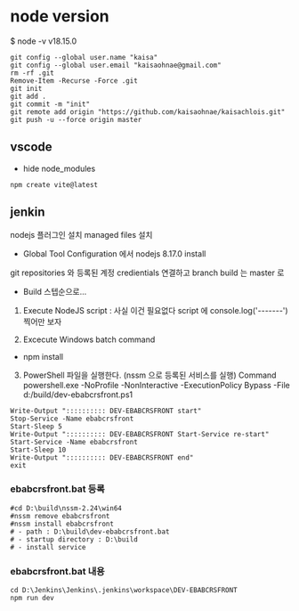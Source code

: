 # node version
$ node -v
v18.15.0

```
git config --global user.name "kaisa"
git config --global user.email "kaisaohnae@gmail.com"
rm -rf .git
Remove-Item -Recurse -Force .git
git init
git add .
git commit -m "init"
git remote add origin "https://github.com/kaisaohnae/kaisachlois.git"
git push -u --force origin master
```
## vscode 
- hide node_modules
```
npm create vite@latest
```

## jenkin

nodejs 플러그인 설치
managed files 설치

- Global Tool Configuration 에서 
nodejs 8.17.0 install 

git repositories 와 등록된 계정 credientials 연결하고 
branch build 는 master 로 

- Build 스텝순으로...
1. Execute NodeJS script : 사실 이건 필요없다
script 에 console.log('-------') 찍어만 보자

2. Excecute Windows batch command 
- npm install

3. PowerShell 파일을 실행한다. (nssm 으로 등록된 서비스를 실행)
Command 
powershell.exe -NoProfile -NonInteractive -ExecutionPolicy Bypass -File d:/build/dev-ebabcrsfront.ps1
```
Write-Output ":::::::::: DEV-EBABCRSFRONT start"
Stop-Service -Name ebabcrsfront
Start-Sleep 5
Write-Output ":::::::::: DEV-EBABCRSFRONT Start-Service re-start"
Start-Service -Name ebabcrsfront 
Start-Sleep 10
Write-Output ":::::::::: DEV-EBABCRSFRONT end"
exit
```
### ebabcrsfront.bat 등록
```
#cd D:\build\nssm-2.24\win64
#nssm remove ebabcrsfront
#nssm install ebabcrsfront
# - path : D:\build\dev-ebabcrsfront.bat
# - startup directory : D:\build
# - install service
```
### ebabcrsfront.bat 내용
```
cd D:\Jenkins\Jenkins\.jenkins\workspace\DEV-EBABCRSFRONT
npm run dev
```